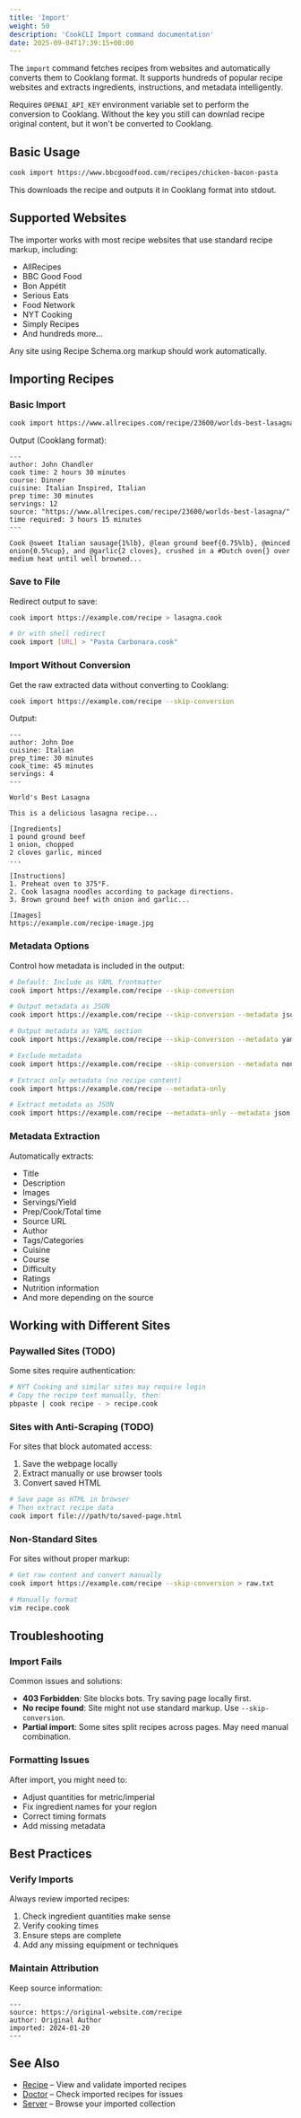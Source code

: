```yaml
---
title: 'Import'
weight: 50
description: 'CookCLI Import command documentation'
date: 2025-09-04T17:39:15+00:00
---
```



The `import` command fetches recipes from websites and automatically converts them to Cooklang format. It supports hundreds of popular recipe websites and extracts ingredients, instructions, and metadata intelligently.

Requires `OPENAI_API_KEY` environment variable set to perform the conversion to Cooklang. Without the key you still can downlad recipe original content, but it won't be converted to Cooklang.

## Basic Usage

```bash
cook import https://www.bbcgoodfood.com/recipes/chicken-bacon-pasta
```

This downloads the recipe and outputs it in Cooklang format into stdout.

## Supported Websites

The importer works with most recipe websites that use standard recipe markup, including:

* AllRecipes
* BBC Good Food
* Bon Appétit
* Serious Eats
* Food Network
* NYT Cooking
* Simply Recipes
* And hundreds more...

Any site using Recipe Schema.org markup should work automatically.

## Importing Recipes

### Basic Import

```bash
cook import https://www.allrecipes.com/recipe/23600/worlds-best-lasagna/
```

Output (Cooklang format):
```cooklang
---
author: John Chandler
cook time: 2 hours 30 minutes
course: Dinner
cuisine: Italian Inspired, Italian
prep time: 30 minutes
servings: 12
source: "https://www.allrecipes.com/recipe/23600/worlds-best-lasagna/"
time required: 3 hours 15 minutes
---

Cook @sweet Italian sausage{1%lb}, @lean ground beef{0.75%lb}, @minced onion{0.5%cup}, and @garlic{2 cloves}, crushed in a #Dutch oven{} over medium heat until well browned...
```

### Save to File

Redirect output to save:

```bash
cook import https://example.com/recipe > lasagna.cook

# Or with shell redirect
cook import [URL] > "Pasta Carbonara.cook"
```

### Import Without Conversion

Get the raw extracted data without converting to Cooklang:

```bash
cook import https://example.com/recipe --skip-conversion
```

Output:
```
---
author: John Doe
cuisine: Italian
prep_time: 30 minutes
cook_time: 45 minutes
servings: 4
---

World's Best Lasagna

This is a delicious lasagna recipe...

[Ingredients]
1 pound ground beef
1 onion, chopped
2 cloves garlic, minced
...

[Instructions]
1. Preheat oven to 375°F.
2. Cook lasagna noodles according to package directions.
3. Brown ground beef with onion and garlic...

[Images]
https://example.com/recipe-image.jpg
```

### Metadata Options

Control how metadata is included in the output:

```bash
# Default: Include as YAML frontmatter
cook import https://example.com/recipe --skip-conversion

# Output metadata as JSON
cook import https://example.com/recipe --skip-conversion --metadata json

# Output metadata as YAML section
cook import https://example.com/recipe --skip-conversion --metadata yaml

# Exclude metadata
cook import https://example.com/recipe --skip-conversion --metadata none

# Extract only metadata (no recipe content)
cook import https://example.com/recipe --metadata-only

# Extract metadata as JSON
cook import https://example.com/recipe --metadata-only --metadata json
```

### Metadata Extraction

Automatically extracts:
* Title
* Description
* Images
* Servings/Yield
* Prep/Cook/Total time
* Source URL
* Author
* Tags/Categories
* Cuisine
* Course
* Difficulty
* Ratings
* Nutrition information
* And more depending on the source

## Working with Different Sites

### Paywalled Sites (TODO)

Some sites require authentication:

```bash
# NYT Cooking and similar sites may require login
# Copy the recipe text manually, then:
pbpaste | cook recipe - > recipe.cook
```

### Sites with Anti-Scraping (TODO)

For sites that block automated access:

1. Save the webpage locally
2. Extract manually or use browser tools
3. Convert saved HTML

```bash
# Save page as HTML in browser
# Then extract recipe data
cook import file:///path/to/saved-page.html
```

### Non-Standard Sites

For sites without proper markup:

```bash
# Get raw content and convert manually
cook import https://example.com/recipe --skip-conversion > raw.txt

# Manually format
vim recipe.cook
```

## Troubleshooting

### Import Fails

Common issues and solutions:

* **403 Forbidden**: Site blocks bots. Try saving page locally first.
* **No recipe found**: Site might not use standard markup. Use `--skip-conversion`.
* **Partial import**: Some sites split recipes across pages. May need manual combination.

### Formatting Issues

After import, you might need to:

* Adjust quantities for metric/imperial
* Fix ingredient names for your region
* Correct timing formats
* Add missing metadata

## Best Practices

### Verify Imports

Always review imported recipes:

1. Check ingredient quantities make sense
2. Verify cooking times
3. Ensure steps are complete
4. Add any missing equipment or techniques

### Maintain Attribution

Keep source information:

```cooklang
---
source: https://original-website.com/recipe
author: Original Author
imported: 2024-01-20
---
```

## See Also

* [Recipe](recipe.md) – View and validate imported recipes
* [Doctor](doctor.md) – Check imported recipes for issues
* [Server](server.md) – Browse your imported collection
